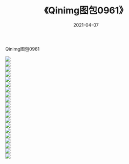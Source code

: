 ﻿---
layout: post
title:  《Qinimg图包0961》
date:   2021-04-07
img: http://imgx.orgx.ga/Qinimg图包/Qinimg图包0961/000.jpg
categories: [美女, 清纯, 唯美]
---

Qinimg图包0961

 ![](http://imgx.orgx.ga/Qinimg图包/Qinimg图包0961/001.jpg) <br>![](http://imgx.orgx.ga/Qinimg图包/Qinimg图包0961/002.jpg) <br>![](http://imgx.orgx.ga/Qinimg图包/Qinimg图包0961/003.jpg) <br>![](http://imgx.orgx.ga/Qinimg图包/Qinimg图包0961/004.jpg) <br>![](http://imgx.orgx.ga/Qinimg图包/Qinimg图包0961/005.jpg) <br>![](http://imgx.orgx.ga/Qinimg图包/Qinimg图包0961/006.jpg) <br>![](http://imgx.orgx.ga/Qinimg图包/Qinimg图包0961/007.jpg) <br>![](http://imgx.orgx.ga/Qinimg图包/Qinimg图包0961/008.jpg) <br>![](http://imgx.orgx.ga/Qinimg图包/Qinimg图包0961/009.jpg) <br>![](http://imgx.orgx.ga/Qinimg图包/Qinimg图包0961/010.jpg) <br>![](http://imgx.orgx.ga/Qinimg图包/Qinimg图包0961/011.jpg) <br>![](http://imgx.orgx.ga/Qinimg图包/Qinimg图包0961/012.jpg) <br>![](http://imgx.orgx.ga/Qinimg图包/Qinimg图包0961/013.jpg) <br>![](http://imgx.orgx.ga/Qinimg图包/Qinimg图包0961/014.jpg) <br>![](http://imgx.orgx.ga/Qinimg图包/Qinimg图包0961/015.jpg) <br>![](http://imgx.orgx.ga/Qinimg图包/Qinimg图包0961/016.jpg) <br>![](http://imgx.orgx.ga/Qinimg图包/Qinimg图包0961/017.jpg) <br>![](http://imgx.orgx.ga/Qinimg图包/Qinimg图包0961/018.jpg) <br>![](http://imgx.orgx.ga/Qinimg图包/Qinimg图包0961/019.jpg) <br>![](http://imgx.orgx.ga/Qinimg图包/Qinimg图包0961/020.jpg) <br>